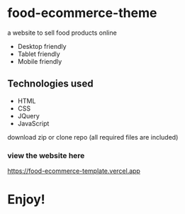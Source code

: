 # food-ecommerce-theme
a website to sell food products online  

* Desktop friendly
* Tablet friendly
* Mobile friendly

## Technologies used
* HTML
* CSS
* JQuery
* JavaScript

download zip or clone repo (all required files are included)

### view the website here  

https://food-ecommerce-template.vercel.app
# Enjoy!
